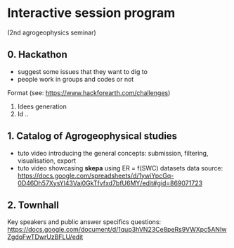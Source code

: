 # Interactive session program
(2nd agrogeophysics seminar)


## 0. Hackathon

- suggest some issues that they want to dig to
- people work in groups and codes or not

Format (see: https://www.hackforearth.com/challenges)
1. Idees generation
2. Id ..

## 1. Catalog of Agrogeophysical studies

- tuto video introducing the general concepts: submission, filtering, visualisation, export
- tuto video showcasing **skepa** using ER = f(SWC) datasets
data source: https://docs.google.com/spreadsheets/d/1ywiYpcGq-0D46Dh57XysYl43Vaj0GkTfvfxd7bfU6MY/edit#gid=869071723


## 2. Townhall 

Key speakers and public answer specifics questions: https://docs.google.com/document/d/1qup3hVN23Ce8peRs9VWXpc5ANIwZgdoFwTDwrUzBFLU/edit


